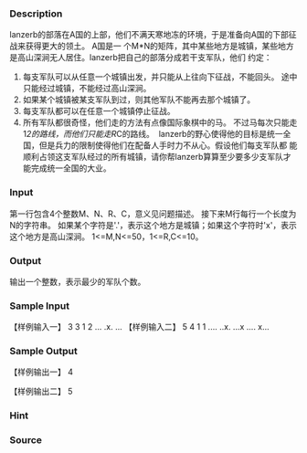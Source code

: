 
### Description
lanzerb的部落在A国的上部，他们不满天寒地冻的环境，于是准备向A国的下部征战来获得更大的领土。 A国是一
个M*N的矩阵，其中某些地方是城镇，某些地方是高山深涧无人居住。lanzerb把自己的部落分成若干支军队，他们
约定： 
1. 每支军队可以从任意一个城镇出发，并只能从上往向下征战，不能回头。
途中只能经过城镇，不能经过高山深涧。 
2. 如果某个城镇被某支军队到过，则其他军队不能再去那个城镇了。 
3. 每支军队都可以在任意一个城镇停止征战。 
4. 所有军队都很奇怪，他们走的方法有点像国际象棋中的马。
不过马每次只能走1*2的路线，而他们只能走R*C的路线。 
lanzerb的野心使得他的目标是统一全国，但是兵力的限制使得他们在配备人手时力不从心。假设他们每支军队都
能顺利占领这支军队经过的所有城镇，请你帮lanzerb算算至少要多少支军队才能完成统一全国的大业。
### Input
第一行包含4个整数M、N、R、C，意义见问题描述。
接下来M行每行一个长度为N的字符串。
如果某个字符是'.'，表示这个地方是城镇；如果这个字符时'x'，表示这个地方是高山深涧。
1<=M,N<=50，1<=R,C<=10。
### Output
输出一个整数，表示最少的军队个数。
### Sample Input
【样例输入一】
3 3 1 2
...
.x.
... 
【样例输入二】
5 4 1 1
....
..x.
...x
....
x...

### Sample Output
【样例输出一】
4

【样例输出二】
5
### Hint

### Source
